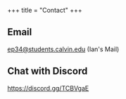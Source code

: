 +++
title = "Contact"
+++

## Email
ep34@students.calvin.edu (Ian's Mail)

## Chat with Discord
https://discord.gg/TCBVgaE

